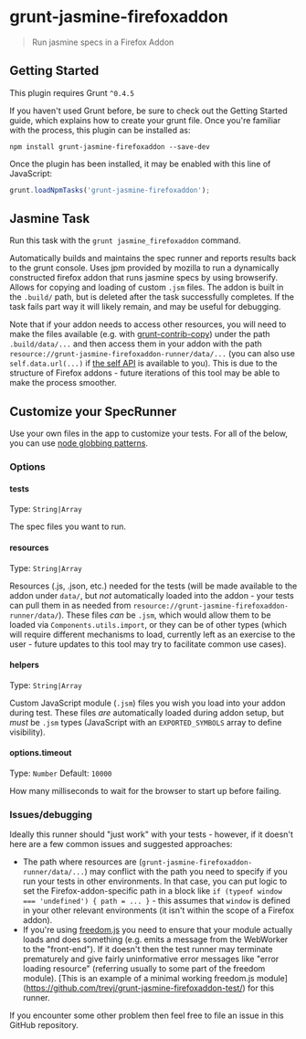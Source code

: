 # grunt-jasmine-firefoxaddon

> Run jasmine specs in a Firefox Addon


Getting Started
---------------

This plugin requires Grunt ```^0.4.5```

If you haven't used Grunt before, be sure to check out the Getting Started
guide, which explains how to create your grunt file. Once you're familiar with
the process, this plugin can be installed as:

```shell
npm install grunt-jasmine-firefoxaddon --save-dev
```

Once the plugin has been installed, it may be enabled with this line of
JavaScript:
```javascript
grunt.loadNpmTasks('grunt-jasmine-firefoxaddon');
```

Jasmine Task
------------

Run this task with the ```grunt jasmine_firefoxaddon``` command.

Automatically builds and maintains the spec runner and reports results back to
the grunt console. Uses jpm provided by mozilla to run a dynamically constructed
firefox addon that runs jasmine specs by using browserify. Allows for copying
and loading of custom `.jsm` files. The addon is built in the `.build/` path,
but is deleted after the task successfully completes. If the task fails part
way it will likely remain, and may be useful for debugging.

Note that if your addon needs to access other resources, you will need to make
the files available (e.g. with
[grunt-contrib-copy](https://www.npmjs.com/package/grunt-contrib-copy)) under
the path `.build/data/...` and then access them in your addon with the path
`resource://grunt-jasmine-firefoxaddon-runner/data/...` (you can also use
`self.data.url(...)` if
[the self API](https://developer.mozilla.org/en-US/Add-ons/SDK/High-Level_APIs/self)
is available to you). This is due to the structure of Firefox addons - future
iterations of this tool may be able to make the process smoother.


Customize your SpecRunner
-------------------------

Use your own files in the app to customize your tests. For all of the below, you
can use [node globbing patterns](https://github.com/isaacs/node-glob).

### Options

#### tests
Type: `String|Array`

The spec files you want to run.

#### resources
Type: `String|Array`

Resources (.js, .json, etc.) needed for the tests (will be made available to the
addon under `data/`, but *not* automatically loaded into the addon - your tests
can pull them in as needed from
`resource://grunt-jasmine-firefoxaddon-runner/data/`). These files *can* be
`.jsm`, which would allow them to be loaded via `Components.utils.import`, or
they can be of other types (which will require different mechanisms to load,
currently left as an exercise to the user - future updates to this tool may try
to facilitate common use cases).

#### helpers
Type: `String|Array`

Custom JavaScript module (`.jsm`) files you wish you load into your addon during
test. These files *are* automatically loaded during addon setup, but *must* be
`.jsm` types (JavaScript with an `EXPORTED_SYMBOLS` array to define visibility).

#### options.timeout
Type: `Number`
Default: `10000`

How many milliseconds to wait for the browser to start up before failing.


### Issues/debugging

Ideally this runner should "just work" with your tests - however, if it doesn't
here are a few common issues and suggested approaches:

- The path where resources are (`grunt-jasmine-firefoxaddon-runner/data/...`)
may conflict with the path you need to specify if you run your tests in other
environments. In that case, you can put logic to set the Firefox-addon-specific
path in a block like `if (typeof window === 'undefined') { path = ... }` - this
assumes that `window` is defined in your other relevant environments (it isn't
within the scope of a Firefox addon).
- If you're using [freedom.js](https://github.com/freedomjs/freedom) you need
to ensure that your module actually loads and does something (e.g. emits a
message from the WebWorker to the "front-end"). If it doesn't then the test
runner may terminate prematurely and give fairly uninformative error messages
like "error loading resource" (referring usually to some part of the freedom
module). [This is an example of a minimal working freedom.js module]
(https://github.com/trevj/grunt-jasmine-firefoxaddon-test/) for this runner.

If you encounter some other problem then feel free to file an issue in this
GitHub repository.
